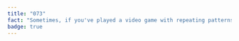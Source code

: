 ```yaml
---
title: "073"
fact: "Sometimes, if you've played a video game with repeating patterns for a long time you'll see moving images of that video game when you close your eyes. This is called the 'Tetris effect', named after the famous video game."
badge: true
---
```

